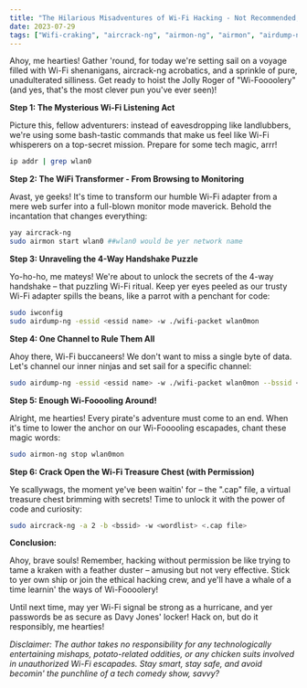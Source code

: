 ```yaml
---
title: "The Hilarious Misadventures of Wi-Fi Hacking - Not Recommended, Unless You're a Potato!"
date: 2023-07-29
tags: ["Wifi-craking", "aircrack-ng", "airmon-ng", "airmon", "airdump-ng"]
---
```


Ahoy, me hearties! Gather 'round, for today we're setting sail on a voyage filled with Wi-Fi shenanigans, aircrack-ng acrobatics, and a sprinkle of pure, unadulterated silliness. Get ready to hoist the Jolly Roger of "Wi-Foooolery" (and yes, that's the most clever pun you've ever seen)!

**Step 1: The Mysterious Wi-Fi Listening Act**

Picture this, fellow adventurers: instead of eavesdropping like landlubbers, we're using some bash-tastic commands that make us feel like Wi-Fi whisperers on a top-secret mission. Prepare for some tech magic, arrr!

```bash
ip addr | grep wlan0
```

**Step 2: The WiFi Transformer - From Browsing to Monitoring**

Avast, ye geeks! It's time to transform our humble Wi-Fi adapter from a mere web surfer into a full-blown monitor mode maverick. Behold the incantation that changes everything:

```bash
yay aircrack-ng
sudo airmon start wlan0 ##wlan0 would be yer network name
```

**Step 3: Unraveling the 4-Way Handshake Puzzle**

Yo-ho-ho, me mateys! We're about to unlock the secrets of the 4-way handshake – that puzzling Wi-Fi ritual. Keep yer eyes peeled as our trusty Wi-Fi adapter spills the beans, like a parrot with a penchant for code:

```bash
sudo iwconfig
sudo airdump-ng -essid <essid name> -w ./wifi-packet wlan0mon
```

**Step 4: One Channel to Rule Them All**

Ahoy there, Wi-Fi buccaneers! We don't want to miss a single byte of data. Let's channel our inner ninjas and set sail for a specific channel:

```bash
sudo airdump-ng -essid <essid name> -w ./wifi-packet wlan0mon --bssid <bssid> -c 1
```

**Step 5: Enough Wi-Fooooling Around!**

Alright, me hearties! Every pirate's adventure must come to an end. When it's time to lower the anchor on our Wi-Fooooling escapades, chant these magic words:

```bash
sudo airmon-ng stop wlan0mon
```

**Step 6: Crack Open the Wi-Fi Treasure Chest (with Permission)**

Ye scallywags, the moment ye've been waitin' for – the ".cap" file, a virtual treasure chest brimming with secrets! Time to unlock it with the power of code and curiosity:

```bash
sudo aircrack-ng -a 2 -b <bssid> -w <wordlist> <.cap file>
```

**Conclusion:**

Ahoy, brave souls! Remember, hacking without permission be like trying to tame a kraken with a feather duster – amusing but not very effective. Stick to yer own ship or join the ethical hacking crew, and ye'll have a whale of a time learnin' the ways of Wi-Foooolery!

Until next time, may yer Wi-Fi signal be strong as a hurricane, and yer passwords be as secure as Davy Jones' locker! Hack on, but do it responsibly, me hearties!

_Disclaimer: The author takes no responsibility for any technologically entertaining mishaps, potato-related oddities, or any chicken suits involved in unauthorized Wi-Fi escapades. Stay smart, stay safe, and avoid becomin' the punchline of a tech comedy show, savvy?_


